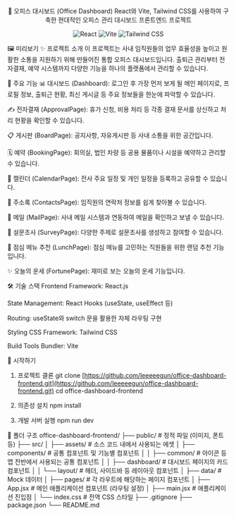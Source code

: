 <div align="center">

🏢 오피스 대시보드 (Office Dashboard)
React와 Vite, Tailwind CSS를 사용하여 구축한 현대적인 오피스 관리 대시보드 프론트엔드 프로젝트

</div>

<p align="center">
<img src="https://www.google.com/search?q=https://img.shields.io/badge/React-61DAFB%3Fstyle%3Dfor-the-badge%26logo%3Dreact%26logoColor%3Dblack" alt="React"/>
<img src="https://www.google.com/search?q=https://img.shields.io/badge/Vite-646CFF%3Fstyle%3Dfor-the-badge%26logo%3Dvite%26logoColor%3Dwhite" alt="Vite"/>
<img src="https://www.google.com/search?q=https://img.shields.io/badge/Tailwind_CSS-38B2AC%3Fstyle%3Dfor-the-badge%26logo%3Dtailwind-css%26logoColor%3Dwhite" alt="Tailwind CSS"/>
</p>

🖼️ 미리보기
✨ 프로젝트 소개
이 프로젝트는 사내 임직원들의 업무 효율성을 높이고 원활한 소통을 지원하기 위해 만들어진 통합 오피스 대시보드입니다. 출퇴근 관리부터 전자결재, 예약 시스템까지 다양한 기능을 하나의 플랫폼에서 관리할 수 있습니다.

🚀 주요 기능
📊 대시보드 (Dashboard): 로그인 후 가장 먼저 보게 될 메인 페이지로, 프로필 정보, 출퇴근 현황, 최신 게시글 등 주요 정보들을 한눈에 파악할 수 있습니다.

✍️ 전자결재 (ApprovalPage): 휴가 신청, 비용 처리 등 각종 결재 문서를 상신하고 처리 현황을 확인할 수 있습니다.

📋 게시판 (BoardPage): 공지사항, 자유게시판 등 사내 소통을 위한 공간입니다.

🗓️ 예약 (BookingPage): 회의실, 법인 차량 등 공용 물품이나 시설을 예약하고 관리할 수 있습니다.

📅 캘린더 (CalendarPage): 전사 주요 일정 및 개인 일정을 등록하고 공유할 수 있습니다.

👥 주소록 (ContactsPage): 임직원의 연락처 정보를 쉽게 찾아볼 수 있습니다.

📧 메일 (MailPage): 사내 메일 시스템과 연동하여 메일을 확인하고 보낼 수 있습니다.

📝 설문조사 (SurveyPage): 다양한 주제로 설문조사를 생성하고 참여할 수 있습니다.

🍱 점심 메뉴 추천 (LunchPage): 점심 메뉴를 고민하는 직원들을 위한 랜덤 추천 기능입니다.

✨ 오늘의 운세 (FortunePage): 재미로 보는 오늘의 운세 기능입니다.

🛠️ 기술 스택
Frontend
Framework: React.js

State Management: React Hooks (useState, useEffect 등)

Routing: useState와 switch 문을 활용한 자체 라우팅 구현

Styling
CSS Framework: Tailwind CSS

Build Tools
Bundler: Vite

🏁 시작하기
1. 프로젝트 클론
git clone [https://github.com/leeeeegun/office-dashboard-frontend.git](https://github.com/leeeeegun/office-dashboard-frontend.git)
cd office-dashboard-frontend

2. 의존성 설치
npm install

3. 개발 서버 실행
npm run dev

📁 폴더 구조
office-dashboard-frontend/
├── public/               # 정적 파일 (이미지, 폰트 등)
├── src/
│   ├── assets/           # 소스 코드 내에서 사용되는 에셋
│   ├── components/       # 공통 컴포넌트 및 기능별 컴포넌트
│   │   ├── common/       # 아이콘 등 앱 전반에서 사용되는 공통 컴포넌트
│   │   ├── dashboard/    # 대시보드 페이지의 카드 컴포넌트
│   │   └── layout/       # 헤더, 사이드바 등 레이아웃 컴포넌트
│   ├── data/             # Mock 데이터
│   ├── pages/            # 각 라우트에 해당하는 페이지 컴포넌트
│   ├── App.jsx           # 메인 애플리케이션 컴포넌트 (라우팅 설정)
│   ├── main.jsx          # 애플리케이션 진입점
│   └── index.css         # 전역 CSS 스타일
├── .gitignore
├── package.json
└── README.md

